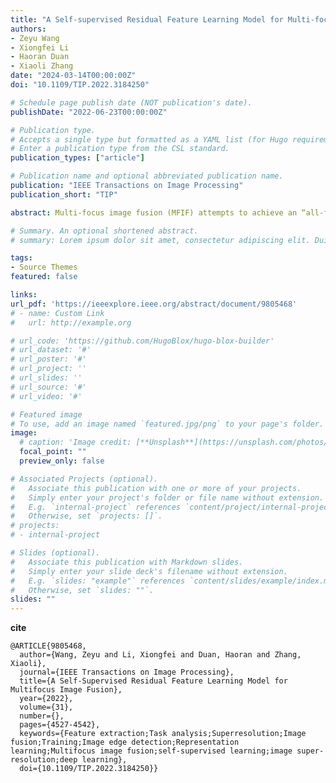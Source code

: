 ```yaml
---
title: "A Self-supervised Residual Feature Learning Model for Multi-focus Image Fusion"
authors:
- Zeyu Wang
- Xiongfei Li
- Haoran Duan
- Xiaoli Zhang
date: "2024-03-14T00:00:00Z"
doi: "10.1109/TIP.2022.3184250"

# Schedule page publish date (NOT publication's date).
publishDate: "2022-06-23T00:00:00Z"

# Publication type.
# Accepts a single type but formatted as a YAML list (for Hugo requirements).
# Enter a publication type from the CSL standard.
publication_types: ["article"]

# Publication name and optional abbreviated publication name.
publication: "IEEE Transactions on Image Processing"
publication_short: "TIP"

abstract: Multi-focus image fusion (MFIF) attempts to achieve an “all-focused” image from multiple source images with the same scene but different focused objects. Given the lack of multi-focus image sets for network training, we propose a self-supervised residual feature learning model in this paper. The model consists of a feature extraction network and a fusion module. We select image super-resolution as a pretext task in the MFIF field, which is supported by a new residual gradient prior discovered by our theoretical study for low- and high-resolution (LR-HR) image pairs, as well as for multi-focus images. In the pretext task, our network’s training set is LR-HR image pairs generated from natural images, and HR images can be regarded as pseudo-labels of LR images. In the fusion task, the trained network extracts residual features of multi-focus images firstly. Secondly, the fusion module, consisting of an activity level measurement and a new boundary refinement method, is leveraged for the features to generated decision maps. Experimental results, both subjective evaluations and objective evaluations, demonstrate that our approach outperforms other state-of-the-art fusion algorithms.

# Summary. An optional shortened abstract.
# summary: Lorem ipsum dolor sit amet, consectetur adipiscing elit. Duis posuere tellus ac convallis placerat. Proin tincidunt magna sed ex sollicitudin condimentum.

tags:
- Source Themes
featured: false

links:
url_pdf: 'https://ieeexplore.ieee.org/abstract/document/9805468'
# - name: Custom Link
#   url: http://example.org

# url_code: 'https://github.com/HugoBlox/hugo-blox-builder'
# url_dataset: '#'
# url_poster: '#'
# url_project: ''
# url_slides: ''
# url_source: '#'
# url_video: '#'

# Featured image
# To use, add an image named `featured.jpg/png` to your page's folder. 
image:
  # caption: 'Image credit: [**Unsplash**](https://unsplash.com/photos/s9CC2SKySJM)'
  focal_point: ""
  preview_only: false

# Associated Projects (optional).
#   Associate this publication with one or more of your projects.
#   Simply enter your project's folder or file name without extension.
#   E.g. `internal-project` references `content/project/internal-project/index.md`.
#   Otherwise, set `projects: []`.
# projects:
# - internal-project

# Slides (optional).
#   Associate this publication with Markdown slides.
#   Simply enter your slide deck's filename without extension.
#   E.g. `slides: "example"` references `content/slides/example/index.md`.
#   Otherwise, set `slides: ""`.
slides: ""
---
```


<!-- {{% callout note %}}
Create your slides in Markdown - click the *Slides* button to check out the example.
{{% /callout %}} -->

**cite** 
```
@ARTICLE{9805468,
  author={Wang, Zeyu and Li, Xiongfei and Duan, Haoran and Zhang, Xiaoli},
  journal={IEEE Transactions on Image Processing}, 
  title={A Self-Supervised Residual Feature Learning Model for Multifocus Image Fusion}, 
  year={2022},
  volume={31},
  number={},
  pages={4527-4542},
  keywords={Feature extraction;Task analysis;Superresolution;Image fusion;Training;Image edge detection;Representation learning;Multifocus image fusion;self-supervised learning;image super-resolution;deep learning},
  doi={10.1109/TIP.2022.3184250}}
```


<!-- Add the publication's **full text** or **supplementary notes** here. You can use rich formatting such as including [code, math, and images](https://docs.hugoblox.com/content/writing-markdown-latex/). -->
